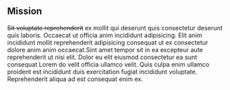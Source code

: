 ## Mission

~~Sit voluptate reprehenderit~~ ex mollit qui deserunt quis consectetur deserunt quis laboris. Occaecat ut officia anim incididunt adipisicing. Elit anim incididunt mollit reprehenderit adipisicing consequat ut ex consectetur dolore anim anim occaecat.Sint amet tempor sit in ea excepteur aute reprehenderit ut nisi elit. Dolor eu elit eiusmod consectetur ea sunt consequat Lorem do velit officia ullamco velit. Quis culpa enim ullamco proident est incididunt duis exercitation fugiat incididunt voluptate. Reprehenderit aliqua ad est consequat enim ex.
